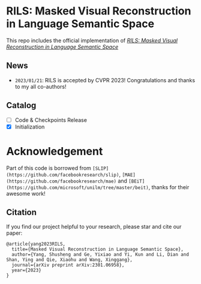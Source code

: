 # RILS: Masked Visual Reconstruction in Language Semantic Space

This repo includes the official implementation of [*RILS: Masked Visual Reconstruction in Language Semantic Space*](https://arxiv.org/abs/2301.06958)

## News
- `2023/01/21`: RILS is accepted by CVPR 2023! Congratulations and thanks to my all co-authors!

## Catalog
- [ ] Code & Checkpoints Release
- [x] Initialization

# Acknowledgement

Part of this code is borrowed from ```[SLIP](https://github.com/facebookresearch/slip)```, ```[MAE](https://github.com/facebookresearch/mae)``` and ```[BEiT](https://github.com/microsoft/unilm/tree/master/beit)```, thanks for their awesome work!

## Citation

If you find our project helpful to your research, please star and cite our paper: 

```
@article{yang2023RILS,
  title={Masked Visual Reconstruction in Language Semantic Space},
  author={Yang, Shusheng and Ge, Yixiao and Yi, Kun and Li, Dian and Shan, Ying and Qie, Xiaohu and Wang, Xinggang},
  journal={arXiv preprint arXiv:2301.06958},
  year={2023}
}
```
